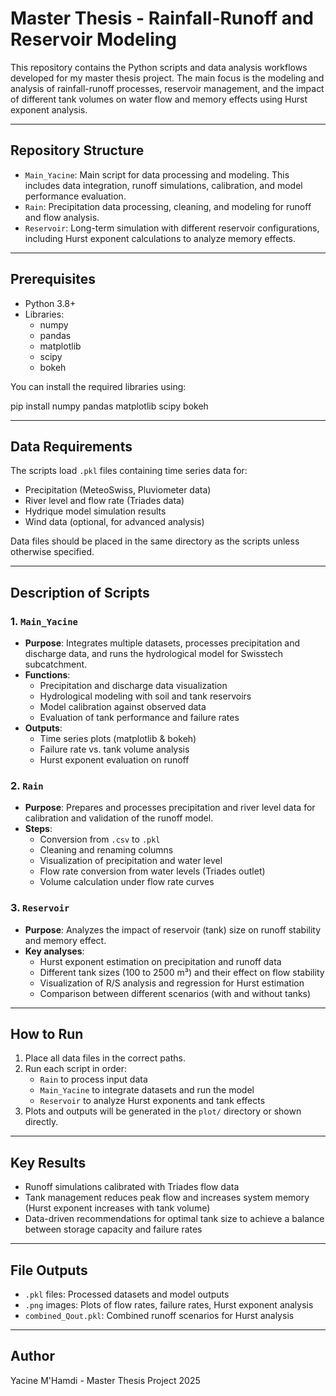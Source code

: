 # Master Thesis - Rainfall-Runoff and Reservoir Modeling

This repository contains the Python scripts and data analysis workflows developed for my master thesis project. The main focus is the modeling and analysis of rainfall-runoff processes, reservoir management, and the impact of different tank volumes on water flow and memory effects using Hurst exponent analysis.

---

## Repository Structure

- `Main_Yacine`: Main script for data processing and modeling. This includes data integration, runoff simulations, calibration, and model performance evaluation.
- `Rain`: Precipitation data processing, cleaning, and modeling for runoff and flow analysis.
- `Reservoir`: Long-term simulation with different reservoir configurations, including Hurst exponent calculations to analyze memory effects.

---

## Prerequisites

- Python 3.8+
- Libraries:
  - numpy
  - pandas
  - matplotlib
  - scipy
  - bokeh

You can install the required libraries using:

pip install numpy pandas matplotlib scipy bokeh


---

## Data Requirements

The scripts load `.pkl` files containing time series data for:
- Precipitation (MeteoSwiss, Pluviometer data)
- River level and flow rate (Triades data)
- Hydrique model simulation results
- Wind data (optional, for advanced analysis)

Data files should be placed in the same directory as the scripts unless otherwise specified.

---

## Description of Scripts

### 1. `Main_Yacine`
- **Purpose**: Integrates multiple datasets, processes precipitation and discharge data, and runs the hydrological model for Swisstech subcatchment.
- **Functions**:
  - Precipitation and discharge data visualization
  - Hydrological modeling with soil and tank reservoirs
  - Model calibration against observed data
  - Evaluation of tank performance and failure rates
- **Outputs**:
  - Time series plots (matplotlib & bokeh)
  - Failure rate vs. tank volume analysis
  - Hurst exponent evaluation on runoff

### 2. `Rain`
- **Purpose**: Prepares and processes precipitation and river level data for calibration and validation of the runoff model.
- **Steps**:
  - Conversion from `.csv` to `.pkl`
  - Cleaning and renaming columns
  - Visualization of precipitation and water level
  - Flow rate conversion from water levels (Triades outlet)
  - Volume calculation under flow rate curves

### 3. `Reservoir`
- **Purpose**: Analyzes the impact of reservoir (tank) size on runoff stability and memory effect.
- **Key analyses**:
  - Hurst exponent estimation on precipitation and runoff data
  - Different tank sizes (100 to 2500 m³) and their effect on flow stability
  - Visualization of R/S analysis and regression for Hurst estimation
  - Comparison between different scenarios (with and without tanks)

---

## How to Run

1. Place all data files in the correct paths.
2. Run each script in order:
   - `Rain` to process input data
   - `Main_Yacine` to integrate datasets and run the model
   - `Reservoir` to analyze Hurst exponents and tank effects
3. Plots and outputs will be generated in the `plot/` directory or shown directly.

---

## Key Results

- Runoff simulations calibrated with Triades flow data
- Tank management reduces peak flow and increases system memory (Hurst exponent increases with tank volume)
- Data-driven recommendations for optimal tank size to achieve a balance between storage capacity and failure rates

---

## File Outputs

- `.pkl` files: Processed datasets and model outputs
- `.png` images: Plots of flow rates, failure rates, Hurst exponent analysis
- `combined_Qout.pkl`: Combined runoff scenarios for Hurst analysis

---

## Author

Yacine M'Hamdi - Master Thesis Project 2025
